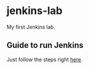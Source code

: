 # jenkins-lab
My first Jenkins lab.

## Guide to run Jenkins
Just follow the steps right [here](https://www.jenkins.io/doc/book/installing/docker/).